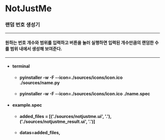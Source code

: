 # NotJustMe
### 랜덤 번호 생성기

---

#### 원하는 번호 개수와 범위를 입력하고 버튼을 눌러 실행하면 입력된 개수만큼의 랜덤한 수를 범위 내에서 생성해 보여준다.
---
* #### terminal
    * #### pyinstaller -w -F --icon=./sources/icons/icon.ico ./sources/name.py
    * #### pyinstaller -w -F --icon=./sources/icons/icon.ico ./name.spec


* #### example.spec
    * #### added_files = [('./sources/notjustme.ui', '.'), ('./sources/notjustme_result.ui', '.')]
    * #### datas=added_files, 